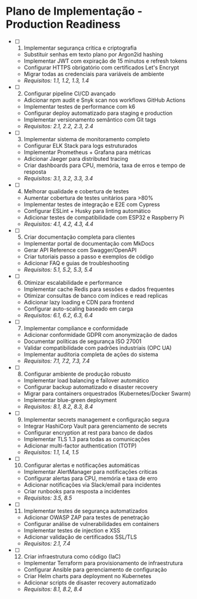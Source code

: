 # Plano de Implementação - Production Readiness

- [ ] 1. Implementar segurança crítica e criptografia
  - Substituir senhas em texto plano por Argon2id hashing
  - Implementar JWT com expiração de 15 minutos e refresh tokens
  - Configurar HTTPS obrigatório com certificados Let's Encrypt
  - Migrar todas as credenciais para variáveis de ambiente
  - _Requisitos: 1.1, 1.2, 1.3, 1.4_

- [ ] 2. Configurar pipeline CI/CD avançado
  - Adicionar npm audit e Snyk scan nos workflows GitHub Actions
  - Implementar testes de performance com k6
  - Configurar deploy automatizado para staging e production
  - Implementar versionamento semântico com Git tags
  - _Requisitos: 2.1, 2.2, 2.3, 2.4_

- [ ] 3. Implementar sistema de monitoramento completo
  - Configurar ELK Stack para logs estruturados
  - Implementar Prometheus + Grafana para métricas
  - Adicionar Jaeger para distributed tracing
  - Criar dashboards para CPU, memória, taxa de erros e tempo de resposta
  - _Requisitos: 3.1, 3.2, 3.3, 3.4_

- [ ] 4. Melhorar qualidade e cobertura de testes
  - Aumentar cobertura de testes unitários para >80%
  - Implementar testes de integração e E2E com Cypress
  - Configurar ESLint + Husky para linting automático
  - Adicionar testes de compatibilidade com ESP32 e Raspberry Pi
  - _Requisitos: 4.1, 4.2, 4.3, 4.4_

- [ ] 5. Criar documentação completa para clientes
  - Implementar portal de documentação com MkDocs
  - Gerar API Reference com Swagger/OpenAPI
  - Criar tutoriais passo a passo e exemplos de código
  - Adicionar FAQ e guias de troubleshooting
  - _Requisitos: 5.1, 5.2, 5.3, 5.4_

- [ ] 6. Otimizar escalabilidade e performance
  - Implementar cache Redis para sessões e dados frequentes
  - Otimizar consultas de banco com índices e read replicas
  - Adicionar lazy loading e CDN para frontend
  - Configurar auto-scaling baseado em carga
  - _Requisitos: 6.1, 6.2, 6.3, 6.4_

- [ ] 7. Implementar compliance e conformidade
  - Adicionar conformidade GDPR com anonymização de dados
  - Documentar políticas de segurança ISO 27001
  - Validar compatibilidade com padrões industriais (OPC UA)
  - Implementar auditoria completa de ações do sistema
  - _Requisitos: 7.1, 7.2, 7.3, 7.4_

- [ ] 8. Configurar ambiente de produção robusto
  - Implementar load balancing e failover automático
  - Configurar backup automatizado e disaster recovery
  - Migrar para containers orquestrados (Kubernetes/Docker Swarm)
  - Implementar blue-green deployment
  - _Requisitos: 8.1, 8.2, 8.3, 8.4_

- [ ] 9. Implementar secrets management e configuração segura
  - Integrar HashiCorp Vault para gerenciamento de secrets
  - Configurar encryption at rest para banco de dados
  - Implementar TLS 1.3 para todas as comunicações
  - Adicionar multi-factor authentication (TOTP)
  - _Requisitos: 1.1, 1.4, 1.5_

- [ ] 10. Configurar alertas e notificações automáticas
  - Implementar AlertManager para notificações críticas
  - Configurar alertas para CPU, memória e taxa de erro
  - Adicionar notificações via Slack/email para incidentes
  - Criar runbooks para resposta a incidentes
  - _Requisitos: 3.5, 8.5_

- [ ] 11. Implementar testes de segurança automatizados
  - Adicionar OWASP ZAP para testes de penetração
  - Configurar análise de vulnerabilidades em containers
  - Implementar testes de injection e XSS
  - Adicionar validação de certificados SSL/TLS
  - _Requisitos: 2.1, 7.4_

- [ ] 12. Criar infraestrutura como código (IaC)
  - Implementar Terraform para provisionamento de infraestrutura
  - Configurar Ansible para gerenciamento de configuração
  - Criar Helm charts para deployment no Kubernetes
  - Adicionar scripts de disaster recovery automatizado
  - _Requisitos: 8.1, 8.2, 8.4_
